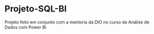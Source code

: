 # Projeto-SQL-BI
Projeto feito em conjunto com a mentoria da DIO no curso de Análise de Dados com Power Bi
